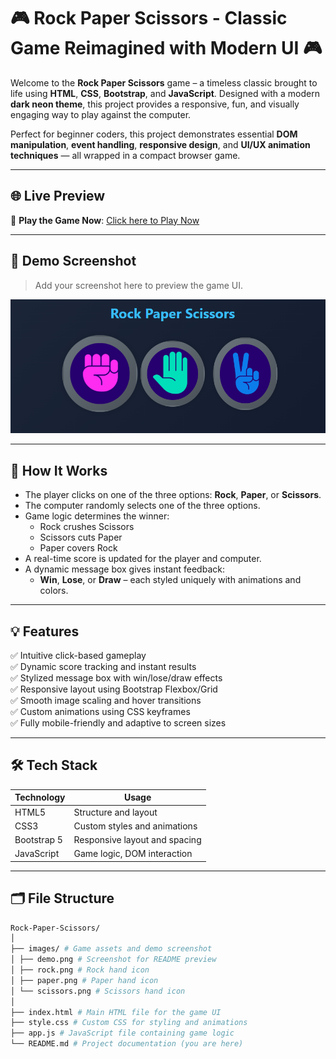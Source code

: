 # 🎮 Rock Paper Scissors - Classic Game Reimagined with Modern UI 🎮

Welcome to the **Rock Paper Scissors** game – a timeless classic brought to life using **HTML**, **CSS**, **Bootstrap**, and **JavaScript**. Designed with a modern **dark neon theme**, this project provides a responsive, fun, and visually engaging way to play against the computer.

Perfect for beginner coders, this project demonstrates essential **DOM manipulation**, **event handling**, **responsive design**, and **UI/UX animation techniques** — all wrapped in a compact browser game.

---

## 🌐 Live Preview

🔗 **Play the Game Now**: [Click here to Play Now](https://htmlpreview.github.io/?https://github.com/SHROUDSOURAV/Rock-Paper-Scissors/blob/main/index.html)

---

## 📸 Demo Screenshot

> Add your screenshot here to preview the game UI.

![Game Preview](./images/demo.png)

---

## 🧠 How It Works

- The player clicks on one of the three options: **Rock**, **Paper**, or **Scissors**.
- The computer randomly selects one of the three options.
- Game logic determines the winner:
  - Rock crushes Scissors  
  - Scissors cuts Paper  
  - Paper covers Rock
- A real-time score is updated for the player and computer.
- A dynamic message box gives instant feedback:
  - **Win**, **Lose**, or **Draw** – each styled uniquely with animations and colors.

---

## 💡 Features

✅ Intuitive click-based gameplay  
✅ Dynamic score tracking and instant results  
✅ Stylized message box with win/lose/draw effects  
✅ Responsive layout using Bootstrap Flexbox/Grid  
✅ Smooth image scaling and hover transitions  
✅ Custom animations using CSS keyframes  
✅ Fully mobile-friendly and adaptive to screen sizes

---

## 🛠️ Tech Stack

| Technology  | Usage                           |
|-------------|----------------------------------|
| HTML5       | Structure and layout             |
| CSS3        | Custom styles and animations     |
| Bootstrap 5 | Responsive layout and spacing    |
| JavaScript  | Game logic, DOM interaction      |

---

## 🗂️ File Structure

```bash
Rock-Paper-Scissors/
│
├── images/ # Game assets and demo screenshot
│ ├── demo.png # Screenshot for README preview
│ ├── rock.png # Rock hand icon
│ ├── paper.png # Paper hand icon
│ └── scissors.png # Scissors hand icon
│
├── index.html # Main HTML file for the game UI
├── style.css # Custom CSS for styling and animations
├── app.js # JavaScript file containing game logic
└── README.md # Project documentation (you are here)
```

